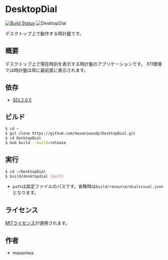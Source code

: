 DesktopDial
===

[![Build Status](https://travis-ci.org/masaniwasdp/DesktopDial.svg?branch=master)](https://travis-ci.org/masaniwasdp/DesktopDial)
![DesktopDial](https://masaniwasdp.github.io/DesktopDial/Screenshot.png)

デスクトップ上で動作する時計盤です。

## 概要
デスクトップ上で現在時刻を表示する時計盤のアプリケーションです。
X11環境では時計盤は常に最前面に表示されます。

## 依存
+ [SDL2.0.5](https://www.libsdl.org)

## ビルド

``` bash
$ cd ~
$ git clone https://github.com/masaniwasdp/DesktopDial.git
$ cd DesktopDial
$ dub build --build=release
```

## 実行

``` bash
$ cd ~/DesktopDial
$ build/desktopdial [path]
```

+ `path`は設定ファイルのパスです。省略時は`build/resource/dialvisual.json`となります。

## ライセンス
[MITライセンス](https://github.com/masaniwasdp/DesktopDial/blob/master/LICENCE)が適用されます。

## 作者
+ masaniwa

